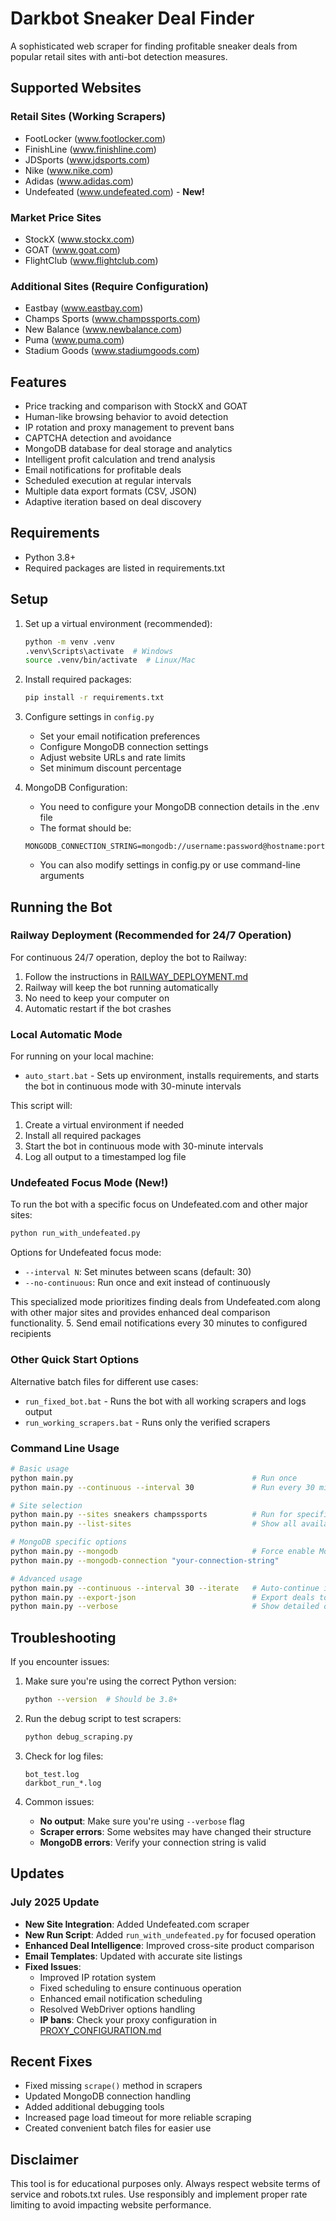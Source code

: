 # Darkbot Sneaker Deal Finder

A sophisticated web scraper for finding profitable sneaker deals from popular retail sites with anti-bot detection measures.

## Supported Websites

### Retail Sites (Working Scrapers)

- FootLocker (www.footlocker.com)
- FinishLine (www.finishline.com)
- JDSports (www.jdsports.com)
- Nike (www.nike.com)
- Adidas (www.adidas.com)
- Undefeated (www.undefeated.com) - **New!**

### Market Price Sites

- StockX (www.stockx.com)
- GOAT (www.goat.com)
- FlightClub (www.flightclub.com)

### Additional Sites (Require Configuration)

- Eastbay (www.eastbay.com)
- Champs Sports (www.champssports.com)
- New Balance (www.newbalance.com)
- Puma (www.puma.com)
- Stadium Goods (www.stadiumgoods.com)

## Features

- Price tracking and comparison with StockX and GOAT
- Human-like browsing behavior to avoid detection
- IP rotation and proxy management to prevent bans
- CAPTCHA detection and avoidance
- MongoDB database for deal storage and analytics
- Intelligent profit calculation and trend analysis
- Email notifications for profitable deals
- Scheduled execution at regular intervals
- Multiple data export formats (CSV, JSON)
- Adaptive iteration based on deal discovery

## Requirements

- Python 3.8+
- Required packages are listed in requirements.txt

## Setup

1. Set up a virtual environment (recommended):
   ```bash
   python -m venv .venv
   .venv\Scripts\activate  # Windows
   source .venv/bin/activate  # Linux/Mac
   ```

2. Install required packages:
   ```bash
   pip install -r requirements.txt
   ```

3. Configure settings in `config.py`
   - Set your email notification preferences
   - Configure MongoDB connection settings
   - Adjust website URLs and rate limits
   - Set minimum discount percentage

4. MongoDB Configuration:
   - You need to configure your MongoDB connection details in the .env file
   - The format should be:

   ```text
   MONGODB_CONNECTION_STRING=mongodb://username:password@hostname:port/
   ```

   - You can also modify settings in config.py or use command-line arguments

## Running the Bot

### Railway Deployment (Recommended for 24/7 Operation)

For continuous 24/7 operation, deploy the bot to Railway:

1. Follow the instructions in [RAILWAY_DEPLOYMENT.md](RAILWAY_DEPLOYMENT.md)
2. Railway will keep the bot running automatically
3. No need to keep your computer on
4. Automatic restart if the bot crashes

### Local Automatic Mode

For running on your local machine:

- `auto_start.bat` - Sets up environment, installs requirements, and starts the bot in continuous mode with 30-minute intervals

This script will:

1. Create a virtual environment if needed
2. Install all required packages
3. Start the bot in continuous mode with 30-minute intervals
4. Log all output to a timestamped log file

### Undefeated Focus Mode (New!)

To run the bot with a specific focus on Undefeated.com and other major sites:

```bash
python run_with_undefeated.py
```

Options for Undefeated focus mode:
- `--interval N`: Set minutes between scans (default: 30)
- `--no-continuous`: Run once and exit instead of continuously

This specialized mode prioritizes finding deals from Undefeated.com along with other major sites and provides enhanced deal comparison functionality.
5. Send email notifications every 30 minutes to configured recipients

### Other Quick Start Options

Alternative batch files for different use cases:

- `run_fixed_bot.bat` - Runs the bot with all working scrapers and logs output
- `run_working_scrapers.bat` - Runs only the verified scrapers

### Command Line Usage

```bash
# Basic usage
python main.py                                        # Run once
python main.py --continuous --interval 30             # Run every 30 minutes

# Site selection
python main.py --sites sneakers champssports          # Run for specific sites
python main.py --list-sites                           # Show all available sites

# MongoDB specific options
python main.py --mongodb                              # Force enable MongoDB storage
python main.py --mongodb-connection "your-connection-string"

# Advanced usage
python main.py --continuous --interval 30 --iterate   # Auto-continue if new deals found
python main.py --export-json                          # Export deals to JSON
python main.py --verbose                              # Show detailed output
```

## Troubleshooting

If you encounter issues:

1. Make sure you're using the correct Python version:

   ```bash
   python --version  # Should be 3.8+
   ```

2. Run the debug script to test scrapers:

   ```bash
   python debug_scraping.py
   ```

3. Check for log files:

   ```text
   bot_test.log
   darkbot_run_*.log
   ```

4. Common issues:
   - **No output**: Make sure you're using `--verbose` flag
   - **Scraper errors**: Some websites may have changed their structure
   - **MongoDB errors**: Verify your connection string is valid

## Updates

### July 2025 Update
- **New Site Integration**: Added Undefeated.com scraper
- **New Run Script**: Added `run_with_undefeated.py` for focused operation
- **Enhanced Deal Intelligence**: Improved cross-site product comparison
- **Email Templates**: Updated with accurate site listings
- **Fixed Issues**:
  - Improved IP rotation system
  - Fixed scheduling to ensure continuous operation
  - Enhanced email notification scheduling
  - Resolved WebDriver options handling
   - **IP bans**: Check your proxy configuration in [PROXY_CONFIGURATION.md](PROXY_CONFIGURATION.md)

## Recent Fixes

- Fixed missing `scrape()` method in scrapers
- Updated MongoDB connection handling
- Added additional debugging tools
- Increased page load timeout for more reliable scraping
- Created convenient batch files for easier use

## Disclaimer

This tool is for educational purposes only. Always respect website terms of service and robots.txt rules. Use responsibly and implement proper rate limiting to avoid impacting website performance.
